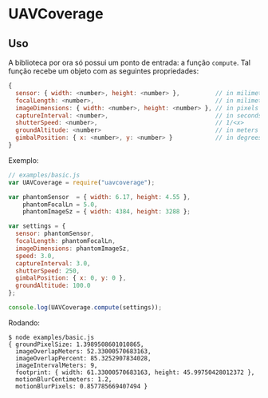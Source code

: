 # UAVCoverage

## Uso

A biblioteca por ora só possui um ponto de entrada: a função `compute`. Tal função recebe um objeto com as seguintes propriedades:

``` javascript
{
  sensor: { width: <number>, height: <number> },          // in milimeters
  focalLength: <number>,                                  // in milimeters
  imageDimensions: { width: <number>, height: <number> }, // in pixels
  captureInterval: <number>,                              // in seconds
  shutterSpeed: <number>,                                 // 1/<x>
  groundAltitude: <number>                                // in meters
  gimbalPosition: { x: <number>, y: <number> }            // in degrees
}
```

Exemplo:

``` javascript
// examples/basic.js
var UAVCoverage = require("uavcoverage");

var phantomSensor  = { width: 6.17, height: 4.55 },
    phantomFocalLn = 5.0,
    phantomImageSz = { width: 4384, height: 3288 };

var settings = {
  sensor: phantomSensor,
  focalLength: phantomFocalLn,
  imageDimensions: phantomImageSz,
  speed: 3.0,
  captureInterval: 3.0,
  shutterSpeed: 250,
  gimbalPosition: { x: 0, y: 0 },
  groundAltitude: 100.0
};

console.log(UAVCoverage.compute(settings));
```

Rodando:

``` shell
$ node examples/basic.js
{ groundPixelSize: 1.3989508601010865,
  imageOverlapMeters: 52.33000570683163,
  imageOverlapPercent: 85.3252907834028,
  imageIntervalMeters: 9,
  footprint: { width: 61.33000570683163, height: 45.99750428012372 },
  motionBlurCentimeters: 1.2,
  motionBlurPixels: 0.857785669407494 }
```
